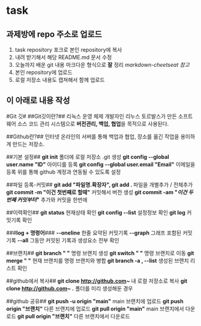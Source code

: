# task

## 과제방에 repo 주소로 업로드

1. task repository 포크로 본인 repository에 복사
2. 내려 받기해서 해당 README.md 문서 수정
3. 오늘까지 배운 git 내용 마크다운 형식으로 __잘__ 정리
  _markdown-cheetseat 참고_
4. 본인 repository에 업로드
5. 로컬 저장소 내용도 캡쳐해서 함께 업로드

이 아래로 내용 작성
-

#Git 깃#
##Git깃이란?##
리눅스 운영 체제 개발자인 리누스 토르발스가 만든 소프트웨어 소스 코드 관리 시스템으로 <b>버전관리, 백업, 협업</b>을 목적으로 사용된다.

##Github란?##
인터넷 온라인의 서버를 통해 백업과 협업, 장소를 옮긴 작업을 용이하게 만드는 저장소.

##기본 설정##
<b>git init</b> 폴더에 로컬 저장소 .git 생성
<b>git config --global user.name "ID"</b> 아이디를 등록
<b>git config --global user.email "Email"</b> 이메일을 등록
위를 통해 github 계정과 연동될 수 있도록 설정

##파일 등록-커밋##
<b>git add "파일명.확장자", git add . </b> 파일을 개별추가 / 전체추가
<b>git commit -m "이건 첫번째로 할때"</b> 커밋해서 버전 생성
<b>git commit -am "<i>이건 두번째 커밋부터</i>"</b> 추가와 커밋을 한번에

##이력확인##
<b>git status</b> 현재상태 확인
<b>git config --list</b> 설정정보 확인
<b>git log</b> 커밋기록 확인

###<b>log + 명령어</b>###
<b>--oneline</b> 한줄 요약된 커밋기록
<b>--graph</b> 그래프 포함된 커밋기록
<b>--all</b> 그동안 커밋된 기록과 생성요소 전부 확인

##브랜치##
<b>git branch " "</b> 명령 브랜치 생성
<b>git switch " "</b> 명령 브랜치로 이동
<b>git merge " "</b> 현재 브랜치를 명령 브랜치와 병합
<b>git branch -a , --list</b> 생성된 브랜치 리스트 확인

##github에서 복사##
<b>git clone http://github.com~ </b> 내 로컬 저장소로 복사
<b>git clone http://github.com~ .</b> 폴더를 미리 생성해둔 경우

##github 공유##
<b>git push -u origin "main"</b> main 브랜치에 업로드
<b>git push origin "브랜치"</b> 다른 브랜치에 업로드
<b>git pull origin "main"</b> main 브랜치에서 다운로드
<b>git pull origin "브랜치"</b> 다른 브랜치에서 다운로드